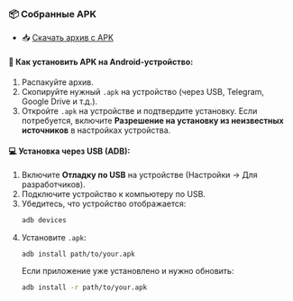 ### 📦 Собранные APK
- 📥 [Скачать архив с APK](__APK_URL__) <!-- Замените __APK_URL__ на реальную ссылку при вставке -->

#### 📲 Как установить APK на Android-устройство:
1. Распакуйте архив.
2. Скопируйте нужный `.apk` на устройство (через USB, Telegram, Google Drive и т.д.).
3. Откройте `.apk` на устройстве и подтвердите установку.
Если потребуется, включите **Разрешение на установку из неизвестных источников** в настройках устройства.

#### 💻 Установка через USB (ADB):
1. Включите **Отладку по USB** на устройстве (Настройки → Для разработчиков).
2. Подключите устройство к компьютеру по USB.
3. Убедитесь, что устройство отображается:
   ```bash
   adb devices
   ```
4. Установите `.apk`:
   ```bash
   adb install path/to/your.apk
   ```
   Если приложение уже установлено и нужно обновить:
   ```bash
   adb install -r path/to/your.apk
   ```
